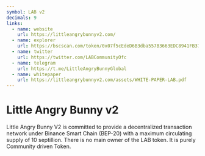```yaml
---
symbol: LAB v2
decimals: 9
links:
  - name: website
    url: https://littleangrybunnyv2.com/
  - name: explorer
    url: https://bscscan.com/token/0x07f5cEdeD6B3dba557B3663EDC8941FB37b63945
  - name: twitter
    url: https://twitter.com/LABCommunityOfc
  - name: telegram
    url: https://t.me/LittleAngryBunnyGlobal
  - name: whitepaper
    url: https://littleangrybunnyv2.com/assets/WHITE-PAPER-LAB.pdf
---
```


# Little Angry Bunny v2

Little Angry Bunny V2 is committed to provide a decentralized transaction network under Binance Smart Chain (BEP-20) with a maximum circulating supply of 10 septillion. There is no main owner of the LAB token. It is purely Community driven Token.
